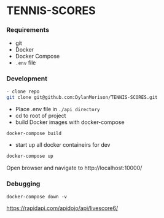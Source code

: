 # TENNIS-SCORES

### Requirements 
- git
- Docker
- Docker Compose
- `.env` file

### Development
```bash
- clone repo
git clone git@github.com:DylanMorison/TENNIS-SCORES.git
```
- Place .env file in `./api directory`
- cd to root of project
- build Docker images with docker-compose
```bash
docker-compose build
```
- start up all docker containeirs for dev 
```bash
docker-compose up 
```

Open browser and navigate to http://localhost:10000/

### Debugging 

```
docker-compose down -v
```

https://rapidapi.com/apidojo/api/livescore6/
